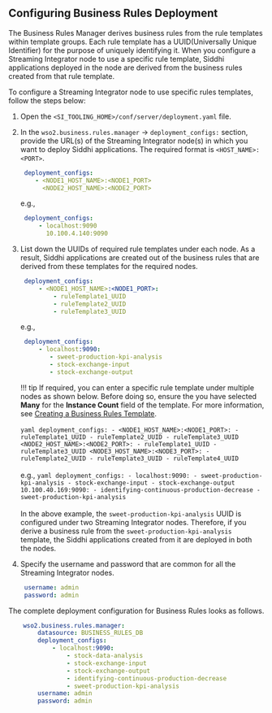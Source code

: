 ## Configuring Business Rules Deployment

The Business Rules Manager derives business rules from the rule templates within template groups. Each rule template has a UUID(Universally Unique Identifier) for the purpose of uniquely identifying it.
When you configure a Streaming Integrator node to use a specific rule template, Siddhi applications deployed in the node are derived from the business rules created from that rule template.

To configure a Streaming Integrator node to use specific rules templates, follow the steps below:

1. Open the `<SI_TOOLING_HOME>/conf/server/deployment.yaml` file.

2. In the `wso2.business.rules.manager` -> `deployment_configs:` section, provide the URL(s) of  the Streaming Integrator node(s) in which you want to deploy Siddhi applications. The required format is `<HOST_NAME>:<PORT>`.
    
    ```yaml
     deployment_configs:
        - <NODE1_HOST_NAME>:<NODE1_PORT>
          <NODE2_HOST_NAME>:<NODE2_PORT>
    ```
   
    e.g.,
    
    ```yaml    
     deployment_configs:
         - localhost:9090
           10.100.4.140:9090
    ```
    
3. List down the UUIDs of required rule templates under each node. As a result, Siddhi applications are created out of the business rules that are derived from these templates for the required nodes.

    ```yaml    
     deployment_configs:
         - <NODE1_HOST_NAME>:<NODE1_PORT>:
             - ruleTemplate1_UUID
             - ruleTemplate2_UUID
             - ruleTemplate3_UUID
    ``` 
    e.g., 
    
    ```yaml
     deployment_configs:
         - localhost:9090:
            - sweet-production-kpi-analysis
            - stock-exchange-input
            - stock-exchange-output
    ```
   !!! tip
       If required, you can enter a specific rule template under multiple nodes as shown below. Before doing so, ensure the you have selected **Many** for the **Instance Count** field of the template. For more information, see [Creating a Business Rules Template](../admin/creating-business-rules-templates.md/#creating-a-business-rules-template).<br/><br/>
       ```yaml
        deployment_configs:
            - <NODE1_HOST_NAME>:<NODE1_PORT>:
                - ruleTemplate1_UUID
                - ruleTemplate2_UUID
                - ruleTemplate3_UUID
              <NODE2_HOST_NAME>:<NODE2_PORT>:
                - ruleTemplate1_UUID
                - ruleTemplate3_UUID
              <NODE3_HOST_NAME>:<NODE3_PORT>:
                - ruleTemplate2_UUID
                - ruleTemplate3_UUID
                - ruleTemplate4_UUID
       ```<br/><br/>
       e.g.,
       ```yaml
        deployment_configs:
            - localhost:9090:
                - sweet-production-kpi-analysis
                - stock-exchange-input
                - stock-exchange-output
              10.100.40.169:9090:
                - identifying-continuous-production-decrease
                - sweet-production-kpi-analysis
       ```<br/><br/>
       In the above example, the `sweet-production-kpi-analysis` UUID is configured under two Streaming Integrator nodes. Therefore, if you derive a business rule from the `sweet-production-kpi-analysis` template, the Siddhi applications created from it are deployed in both the nodes.
       
4. Specify the username and password that are common for all the Streaming Integrator nodes.

    ```yaml
     username: admin
     password: admin
    ```

The complete deployment configuration for Business Rules looks as follows.

```yaml
    wso2.business.rules.manager:
        datasource: BUSINESS_RULES_DB
        deployment_configs:
            - localhost:9090:
                - stock-data-analysis
                - stock-exchange-input
                - stock-exchange-output
                - identifying-continuous-production-decrease
                - sweet-production-kpi-analysis
        username: admin
        password: admin
```